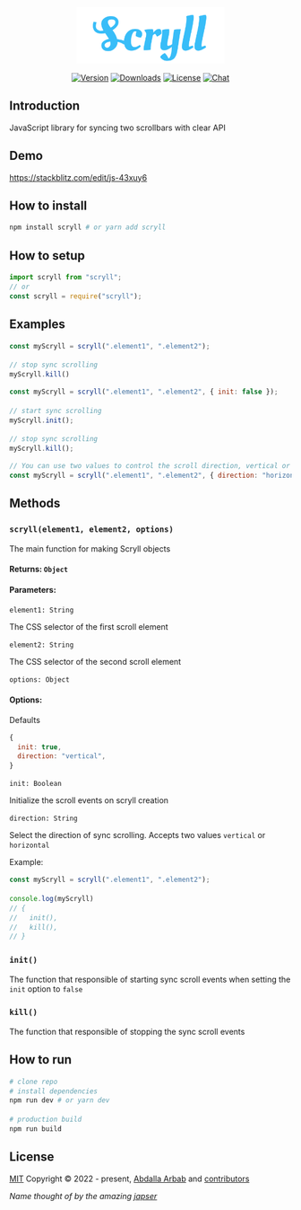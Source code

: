 <p align="center">
  <img src="https://github.com/the94air/scryll/blob/main/assets/logo.svg?raw=true" alt="Scryll" title="Scryll" height="100" />
</p>

<p align="center">
  <a href="www.npmjs.com/package/scryll"><img src="https://img.shields.io/npm/v/scryll" alt="Version"></a>
  <a href="www.npmjs.com/package/scryll"><img src="https://img.shields.io/npm/dm/scryll" alt="Downloads"></a>
  <a href="https://github.com/the94air/scryll/blob/master/LICENSE"><img src="https://img.shields.io/github/license/the94air/scryll.svg?sanitize=true" alt="License"></a>
  <a href="https://discord.gg/rtFnkyY5Cy"><img src="https://img.shields.io/badge/chat-on%20discord-7289da.svg?sanitize=true" alt="Chat"></a>
</p>

## Introduction
JavaScript library for syncing two scrollbars with clear API

## Demo
https://stackblitz.com/edit/js-43xuy6

## How to install
```bash
npm install scryll # or yarn add scryll
```

## How to setup
```js
import scryll from "scryll";
// or
const scryll = require("scryll");
```

## Examples
```js
const myScryll = scryll(".element1", ".element2");

// stop sync scrolling
myScryll.kill()
```

```js
const myScryll = scryll(".element1", ".element2", { init: false });

// start sync scrolling
myScryll.init();

// stop sync scrolling
myScryll.kill();
```

```js
// You can use two values to control the scroll direction, vertical or horizontal
const myScryll = scryll(".element1", ".element2", { direction: "horizontal" }); // default is vertical
```

## Methods

### `scryll(element1, element2, options)`
The main function for making Scryll objects

#### Returns: `Object`

#### Parameters:

`element1: String`

The CSS selector of the first scroll element

`element2: String`

The CSS selector of the second scroll element

`options: Object`

#### Options:

Defaults

```js
{
  init: true,
  direction: "vertical",
}
```

`init: Boolean`

Initialize the scroll events on scryll creation

`direction: String`

Select the direction of sync scrolling. Accepts two values `vertical` or `horizontal`

Example:
```js
const myScryll = scryll(".element1", ".element2");

console.log(myScryll)
// {
//   init(),
//   kill(),
// }
```

### `init()`
The function that responsible of starting sync scroll events when setting the `init` option to `false`

### `kill()`
The function that responsible of stopping the sync scroll events

## How to run
```bash
# clone repo
# install dependencies
npm run dev # or yarn dev

# production build
npm run build
```

## License
[MIT](https://github.com/the94air/scryll/blob/main/LICENSE) Copyright © 2022 - present, [Abdalla Arbab](https://abdalla.js.org) and [contributors](https://github.com/the94air/scryll/graphs/contributors)

*Name thought of by the amazing [japser](https://github.com/jxpsert)*
